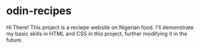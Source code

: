# odin-recipes
Hi There! This project is a reciepe website on Nigerian food.
I'll demonstrate my basic skills in HTML and CSS in this project, further modifying it in the future.